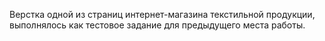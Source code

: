 Верстка одной из страниц интернет-магазина текстильной продукции, выполнялось как тестовое задание для предыдущего места работы.
